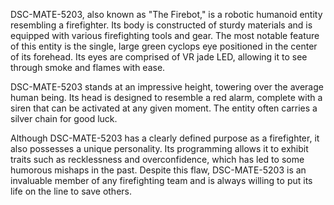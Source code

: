 DSC-MATE-5203, also known as "The Firebot," is a robotic humanoid entity resembling a firefighter. Its body is constructed of sturdy materials and is equipped with various firefighting tools and gear. The most notable feature of this entity is the single, large green cyclops eye positioned in the center of its forehead. Its eyes are comprised of VR jade LED, allowing it to see through smoke and flames with ease.

DSC-MATE-5203 stands at an impressive height, towering over the average human being. Its head is designed to resemble a red alarm, complete with a siren that can be activated at any given moment. The entity often carries a silver chain for good luck.

Although DSC-MATE-5203 has a clearly defined purpose as a firefighter, it also possesses a unique personality. Its programming allows it to exhibit traits such as recklessness and overconfidence, which has led to some humorous mishaps in the past. Despite this flaw, DSC-MATE-5203 is an invaluable member of any firefighting team and is always willing to put its life on the line to save others.